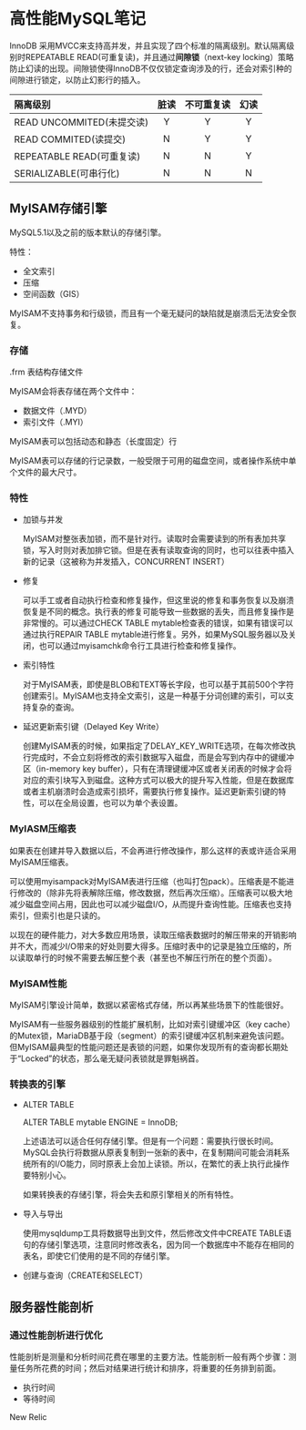 # 高性能MySQL笔记

InnoDB 采用MVCC来支持高并发，并且实现了四个标准的隔离级别。默认隔离级别时REPEATABLE READ(可重复读)，并且通过**间隙锁**（next-key locking）策略防止幻读的出现。间隙锁使得InnoDB不仅仅锁定查询涉及的行，还会对索引种的间隙进行锁定，以防止幻影行的插入。

| 隔离级别                  | 脏读 | 不可重复读 | 幻读 |
| :------------------------ | :--: | :--------: | :--: |
| READ UNCOMMITED(未提交读) |  Y   |     Y      |  Y   |
| READ COMMITED(读提交)     |  N   |     Y      |  Y   |
| REPEATABLE READ(可重复读) |  N   |     N      |  Y   |
| SERIALIZABLE(可串行化)    |  N   |     N      |  N   |

## MyISAM存储引擎

MySQL5.1以及之前的版本默认的存储引擎。

特性：

- 全文索引
- 压缩
- 空间函数（GIS）

MyISAM不支持事务和行级锁，而且有一个毫无疑问的缺陷就是崩溃后无法安全恢复。

### 存储

.frm 表结构存储文件

MyISAM会将表存储在两个文件中：

- 数据文件（.MYD）
- 索引文件（.MYI）

MyISAM表可以包括动态和静态（长度固定）行

MyISAM表可以存储的行记录数，一般受限于可用的磁盘空间，或者操作系统中单个文件的最大尺寸。

### 特性

- 加锁与并发

  MyISAM对整张表加锁，而不是针对行。读取时会需要读到的所有表加共享锁，写入时则对表加排它锁。但是在表有读取查询的同时，也可以往表中插入新的记录（这被称为并发插入，CONCURRENT INSERT）

- 修复

  可以手工或者自动执行检查和修复操作，但这里说的修复和事务恢复以及崩溃恢复是不同的概念。执行表的修复可能导致一些数据的丢失，而且修复操作是非常慢的。可以通过CHECK TABLE mytable检查表的错误，如果有错误可以通过执行REPAIR TABLE mytable进行修复。另外，如果MySQL服务器以及关闭，也可以通过myisamchk命令行工具进行检查和修复操作。

- 索引特性

  对于MyISAM表，即使是BLOB和TEXT等长字段，也可以基于其前500个字符创建索引。MyISAM也支持全文索引，这是一种基于分词创建的索引，可以支持复杂的查询。

- 延迟更新索引键（Delayed Key Write）

  创建MyISAM表的时候，如果指定了DELAY_KEY_WRITE选项，在每次修改执行完成时，不会立刻将修改的索引数据写入磁盘，而是会写到内存中的键缓冲区（in-memory key buffer），只有在清理键缓冲区或者关闭表的时候才会将对应的索引块写入到磁盘。这种方式可以极大的提升写入性能，但是在数据库或者主机崩溃时会造成索引损坏，需要执行修复操作。延迟更新索引键的特性，可以在全局设置，也可以为单个表设置。

### MyIASM压缩表

如果表在创建并导入数据以后，不会再进行修改操作，那么这样的表或许适合采用MyISAM压缩表。

可以使用myisampack对MyISAM表进行压缩（也叫打包pack）。压缩表是不能进行修改的（除非先将表解除压缩，修改数据，然后再次压缩）。压缩表可以极大地减少磁盘空间占用，因此也可以减少磁盘I/O，从而提升查询性能。压缩表也支持索引，但索引也是只读的。

以现在的硬件能力，对大多数应用场景，读取压缩表数据时的解压带来的开销影响并不大，而减少I/O带来的好处则要大得多。压缩时表中的记录是独立压缩的，所以读取单行的时候不需要去解压整个表（甚至也不解压行所在的整个页面）。

### MyISAM性能

MyISAM引擎设计简单，数据以紧密格式存储，所以再某些场景下的性能很好。

MyISAM有一些服务器级别的性能扩展机制，比如对索引键缓冲区（key cache）的Mutex锁，MariaDB基于段（segment）的索引键缓冲区机制来避免该问题。但MyISAM最典型的性能问题还是表锁的问题，如果你发现所有的查询都长期处于“Locked”的状态，那么毫无疑问表锁就是罪魁祸首。

### 转换表的引擎

- ALTER TABLE

  ALTER TABLE mytable ENGINE = InnoDB;

  上述语法可以适合任何存储引擎。但是有一个问题：需要执行很长时间。MySQL会执行将数据从原表复制到一张新的表中，在复制期间可能会消耗系统所有的I/O能力，同时原表上会加上读锁。所以，在繁忙的表上执行此操作要特别小心。

  如果转换表的存储引擎，将会失去和原引擎相关的所有特性。

- 导入与导出

  使用mysqldump工具将数据导出到文件，然后修改文件中CREATE TABLE语句的存储引擎选项，注意同时修改表名，因为同一个数据库中不能存在相同的表名，即使它们使用的是不同的存储引擎。

- 创建与查询（CREATE和SELECT）

## 服务器性能剖析

### 通过性能剖析进行优化

性能剖析是测量和分析时间花费在哪里的主要方法。性能剖析一般有两个步骤：测量任务所花费的时间；然后对结果进行统计和排序，将重要的任务排到前面。



- 执行时间
- 等待时间

New Relic

